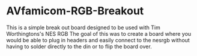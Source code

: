 # AVfamicom-RGB-Breakout
This is a simple break out board designed to be used with Tim Worthingtons's NES RGB
The goal of this was to create a board where you would be able to plug in headers and easily connect to the nesrgb without having to solder directly to the din or to flip the board over. 
